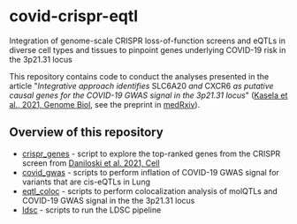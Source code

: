 # covid-crispr-eqtl

Integration of genome-scale CRISPR loss-of-function screens and eQTLs in diverse cell types and tissues to pinpoint genes underlying COVID-19 risk in the 3p21.31 locus

This repository contains code to conduct the analyses presented in the article "_Integrative approach identifies_ SLC6A20 _and_ CXCR6 _as putative causal genes for the COVID-19 GWAS signal in the 3p21.31 locus_" ([Kasela et al., 2021, Genome Biol](https://doi.org/10.1186/s13059-021-02454-4), see the preprint in [medRxiv](https://doi.org/10.1101/2021.04.09.21255184)).

## Overview of this repository

* [crispr_genes](https://github.com/LappalainenLab/covid-crispr-eqtl/tree/master/crispr_genes) - script to explore the top-ranked genes from the CRISPR screen from [Daniloski et al. 2021, Cell](https://doi.org/10.1016/j.cell.2020.10.030)
* [covid_gwas](https://github.com/LappalainenLab/covid-crispr-eqtl/tree/master/covid_gwas) - scripts to perform inflation of COVID-19 GWAS signal for variants that are cis-eQTLs in Lung
* [eqtl_coloc](https://github.com/LappalainenLab/covid-crispr-eqtl/tree/master/eqtl_coloc) - scripts to perform colocalization analysis of molQTLs and COVID-19 GWAS signal in the the 3p21.31 locus
* [ldsc](https://github.com/LappalainenLab/covid-crispr-eqtl/tree/master/ldsc) - scripts to run the LDSC pipeline
